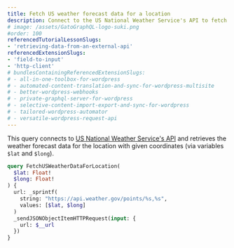 ```yaml
---
title: Fetch US weather forecast data for a location
description: Connect to the US National Weather Service's API to fetch weather forecast data
# image: /assets/GatoGraphQL-logo-suki.png
#order: 100
referencedTutorialLessonSlugs:
- 'retrieving-data-from-an-external-api'
referencedExtensionSlugs:
- 'field-to-input'
- 'http-client'
# bundlesContainingReferencedExtensionSlugs:
# - all-in-one-toolbox-for-wordpress
# - automated-content-translation-and-sync-for-wordpress-multisite
# - better-wordpress-webhooks
# - private-graphql-server-for-wordpress
# - selective-content-import-export-and-sync-for-wordpress
# - tailored-wordpress-automator
# - versatile-wordpress-request-api
---
```


This query connects to [US National Weather Service's API](https://www.weather.gov/documentation/services-web-api) and retrieves the weather forecast data for the location with given coordinates (via variables `$lat` and `$long`).

```graphql
query FetchUSWeatherDataForLocation(
  $lat: Float!
  $long: Float!
) {
  url: _sprintf(
    string: "https://api.weather.gov/points/%s,%s",
    values: [$lat, $long]
  )
  _sendJSONObjectItemHTTPRequest(input: {
    url: $__url
  })
}
```
